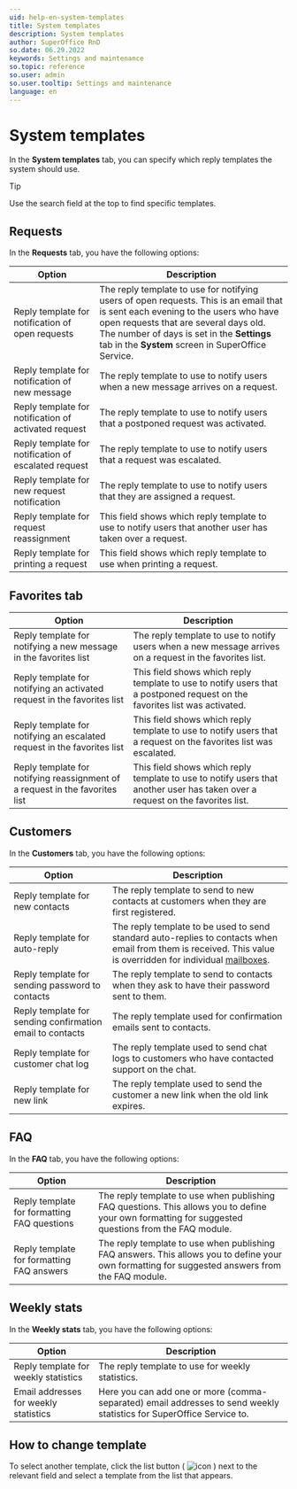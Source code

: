 ```yaml
---
uid: help-en-system-templates
title: System templates
description: System templates
author: SuperOffice RnD
so.date: 06.29.2022
keywords: Settings and maintenance
so.topic: reference
so.user: admin
so.user.tooltip: Settings and maintenance
language: en
---
```


# System templates

In the **System templates** tab, you can specify which reply templates the system should use.

> [!TIP]
> Use the search field at the top to find specific templates.

## Requests

In the **Requests** tab, you have the following options:

| Option | Description |
|---|---|
| Reply template for notification of open requests | The reply template to use for notifying users of open requests. This is an email that is sent each evening to the users who have open requests that are several days old. The number of days is set in the **Settings** tab in the **System** screen in SuperOffice Service. |
| Reply template for notification of new message | The reply template to use to notify users when a new message arrives on a request. |
| Reply template for notification of activated request | The reply template to use to notify users that a postponed request was activated. |
| Reply template for notification of escalated request | The reply template to use to notify users that a request was escalated. |
| Reply template for new request notification | The reply template to use to notify users that they are assigned a request. |
| Reply template for request reassignment | This field shows which reply template to use to notify users that another user has taken over a request. |
| Reply template for printing a request | This field shows which reply template to use when printing a request. |

## Favorites tab

| Option | Description |
|---|---|
| Reply template for notifying a new message in the favorites list | The reply template to use to notify users when a new message arrives on a request in the favorites list. |
| Reply template for notifying an activated request in the favorites list | This field shows which reply template to use to notify users that a postponed request on the favorites list was activated. |
| Reply template for notifying an escalated request in the favorites list | This field shows which reply template to use to notify users that a request on the favorites list was escalated. |
| Reply template for notifying reassignment of a request in the favorites list | This field shows which reply template to use to notify users that another user has taken over a request on the favorites list. |

## Customers

In the **Customers** tab, you have the following options:

| Option | Description |
|---|---|
| Reply template for new contacts | The reply template to send to new contacts at customers when they are first registered. |
| Reply template for auto-reply | The reply template to be used to send standard auto-replies to contacts when email from them is received. This value is overridden for individual [mailboxes][1]. |
| Reply template for sending password to contacts | The reply template to send to contacts when they ask to have their password sent to them. |
| Reply template for sending confirmation email to contacts | The reply template used for confirmation emails sent to contacts. |
| Reply template for customer chat log | The reply template used to send chat logs to customers who have contacted support on the chat. |
| Reply template for new link | The reply template used to send the customer a new link when the old link expires. |

## FAQ

In the **FAQ** tab, you have the following options:

| Option | Description |
|---|---|
| Reply template for formatting FAQ questions | The reply template to use when publishing FAQ questions. This allows you to define your own formatting for suggested questions from the FAQ module. |
| Reply template for formatting FAQ answers | The reply template to use when publishing FAQ answers. This allows you to define your own formatting for suggested answers from the FAQ module. |

## Weekly stats

In the **Weekly stats** tab, you have the following options:

| Option | Description |
|---|---|
| Reply template for weekly statistics | The reply template to use for weekly statistics.
| Email addresses for weekly statistics | Here you can add one or more (comma-separated) email addresses to send weekly statistics for SuperOffice Service to. |

## How to change template

To select another template, click the list button ( ![icon][img1] ) next to the relevant field and select a template from the list that appears.

<!-- Referenced links -->
[1]: ../../../email/service/learn/kb-aliases/index.md

<!-- Referenced images -->
[img1]: ../../../../../common/icons/dropdown-arrow.png
